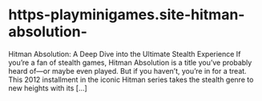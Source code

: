 # https-playminigames.site-hitman-absolution-
Hitman Absolution: A Deep Dive into the Ultimate Stealth Experience If you’re a fan of stealth games, Hitman Absolution is a title you’ve probably heard of—or maybe even played. But if you haven’t, you’re in for a treat. This 2012 installment in the iconic Hitman series takes the stealth genre to new heights with its […]
